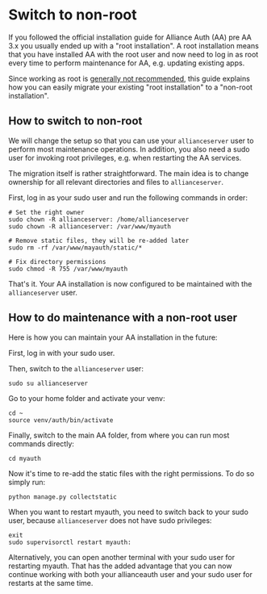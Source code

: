 # Switch to non-root

If you followed the official installation guide for Alliance Auth (AA) pre AA 3.x you usually ended up with a "root installation". A root installation means that you have installed AA with the root user and now need to log in as root every time to perform maintenance for AA, e.g. updating existing apps.

Since working as root is [generally not recommended](https://askubuntu.com/questions/16178/why-is-it-bad-to-log-in-as-root), this guide explains how you can easily migrate your existing "root installation" to a "non-root installation".

## How to switch to non-root

We will change the setup so that you can use your `allianceserver` user to perform most maintenance operations. In addition, you also need a sudo user for invoking root privileges, e.g. when restarting the AA services.

The migration itself is rather straightforward. The main idea is to change ownership for all relevant directories and files to `allianceserver`.

First, log in as your sudo user and run the following commands in order:

```shell
# Set the right owner
sudo chown -R allianceserver: /home/allianceserver
sudo chown -R allianceserver: /var/www/myauth

# Remove static files, they will be re-added later
sudo rm -rf /var/www/mayauth/static/*

# Fix directory permissions
sudo chmod -R 755 /var/www/myauth
```

That's it. Your AA installation is now configured to be maintained with the `allianceserver` user.

## How to do maintenance with a non-root user

Here is how you can maintain your AA installation in the future:

First, log in with your sudo user.

Then, switch to the `allianceserver` user:

```shell
sudo su allianceserver
```

Go to your home folder and activate your venv:

```shell
cd ~
source venv/auth/bin/activate
```

Finally, switch to the main AA folder, from where you can run most commands directly:

```shell
cd myauth
```

Now it's time to re-add the static files with the right permissions. To do so simply
run:

```shell
python manage.py collectstatic
```

When you want to restart myauth, you need to switch back to your sudo user, because `allianceserver` does not have sudo privileges:

```shell
exit
sudo supervisorctl restart myauth:
```

Alternatively, you can open another terminal with your sudo user for restarting myauth. That has the added advantage that you can now continue working with both your allianceauth user and your sudo user for restarts at the same time.
